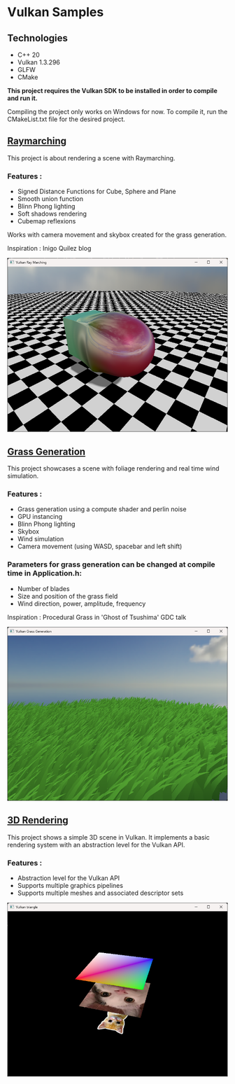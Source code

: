 # Vulkan Samples

## Technologies 
- C++ 20
- Vulkan 1.3.296
- GLFW
- CMake

**This project requires the Vulkan SDK to be installed in order to compile and run it.**

Compiling the project only works on Windows for now. To compile it, run the CMakeList.txt file for the desired project.

## [Raymarching](/RayMarching)

This project is about rendering a scene with Raymarching.

### Features :
- Signed Distance Functions for Cube, Sphere and Plane
- Smooth union function
- Blinn Phong lighting
- Soft shadows rendering
- Cubemap reflexions

Works with camera movement and skybox created for the grass generation.

Inspiration : Inigo Quilez blog  

![Grass Generation](/Documentation/RayMarching.png)


## [Grass Generation](/GrassGeneration)

This project showcases a scene with foliage rendering and real time wind simulation.

### Features :
- Grass generation using a compute shader and perlin noise
- GPU instancing
- Blinn Phong lighting
- Skybox
- Wind simulation
- Camera movement (using WASD, spacebar and left shift)

### Parameters for grass generation can be changed at compile time in Application.h: 
- Number of blades
- Size and position of the grass field
- Wind direction, power, amplitude, frequency

Inspiration : Procedural Grass in 'Ghost of Tsushima' GDC talk

![Grass Generation](/Documentation/GrassGeneration.png)

## [3D Rendering](/3DRendering)

This project shows a simple 3D scene in Vulkan. It implements a basic rendering system with an abstraction level for the Vulkan API. 

### Features :
- Abstraction level for the Vulkan API
- Supports multiple graphics pipelines
- Supports multiple meshes and associated descriptor sets
 
![3D rendering](/Documentation/3DRenderingProject.png)
